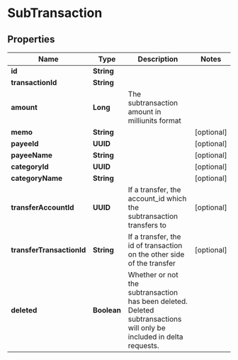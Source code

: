 

# SubTransaction


## Properties

| Name | Type | Description | Notes |
|------------ | ------------- | ------------- | -------------|
|**id** | **String** |  |  |
|**transactionId** | **String** |  |  |
|**amount** | **Long** | The subtransaction amount in milliunits format |  |
|**memo** | **String** |  |  [optional] |
|**payeeId** | **UUID** |  |  [optional] |
|**payeeName** | **String** |  |  [optional] |
|**categoryId** | **UUID** |  |  [optional] |
|**categoryName** | **String** |  |  [optional] |
|**transferAccountId** | **UUID** | If a transfer, the account_id which the subtransaction transfers to |  [optional] |
|**transferTransactionId** | **String** | If a transfer, the id of transaction on the other side of the transfer |  [optional] |
|**deleted** | **Boolean** | Whether or not the subtransaction has been deleted.  Deleted subtransactions will only be included in delta requests. |  |



